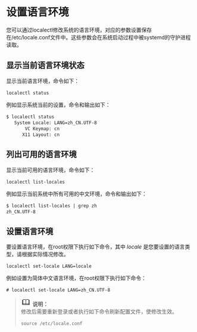 # 设置语言环境<a name="ZH-CN_TOPIC_0182317134"></a>

您可以通过localectl修改系统的语言环境，对应的参数设置保存在/etc/locale.conf文件中。这些参数会在系统启动过程中被systemd的守护进程读取。

## 显示当前语言环境状态<a name="zh-cn_topic_0151921082_s779c0f6a61484520a60b403fa494b89c"></a>

显示当前语言环境，命令如下：

```
localectl status
```

例如显示系统当前的设置，命令和输出如下：

```
$ localectl status
   System Locale: LANG=zh_CN.UTF-8
       VC Keymap: cn
      X11 Layout: cn
```

## 列出可用的语言环境<a name="zh-cn_topic_0151921082_sa070304604e24c2e98480ce93c908a8e"></a>

显示当前可用的语言环境，命令如下：

```
localectl list-locales
```

例如显示当前系统中所有可用的中文环境，命令和输出如下：

```
$ localectl list-locales | grep zh
zh_CN.UTF-8
```

## 设置语言环境<a name="zh-cn_topic_0151921082_s9dbb4c0ad6294f1fb81ac5857ec46af1"></a>

要设置语言环境，在root权限下执行如下命令，其中 _locale_ 是您要设置的语言类型，请根据实际情况修改。

```
localectl set-locale LANG=locale
```

例如设置为简体中文语言环境，在root权限下执行如下命令：

```
# localectl set-locale LANG=zh_CN.UTF-8
```

>![](./public_sys-resources/icon-note.gif) **说明：**   
>修改后需要重新登录或者执行如下命令刷新配置文件，使修改生效。  
>```  
>source /etc/locale.conf  
>```  

